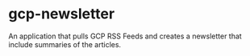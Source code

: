 # gcp-newsletter
An application that pulls GCP RSS Feeds and creates a newsletter that include summaries of the articles. 
